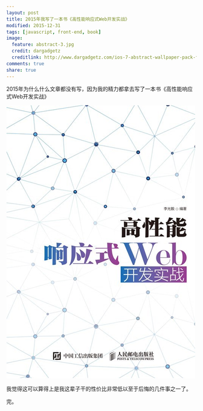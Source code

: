 ```yaml
---
layout: post
title: 2015年我写了一本书《高性能响应式Web开发实战》
modified: 2015-12-31
tags: [javascript, front-end, book]
image:
  feature: abstract-3.jpg
  credit: dargadgetz
  creditlink: http://www.dargadgetz.com/ios-7-abstract-wallpaper-pack-for-iphone-5-and-ipod-touch-retina/
comments: true
share: true
---
```


2015年为什么什么文章都没有写，因为我的精力都拿去写了一本书《高性能响应式Web开发实战》

![book_cover](../images/book/cover.jpg)

我觉得这可以算得上是我这辈子干的性价比非常低以至于后悔的几件事之一了。

完。